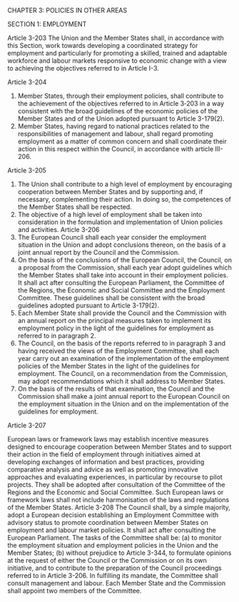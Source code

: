 CHAPTER 3: POLICIES IN OTHER AREAS

SECTION 1: EMPLOYMENT

Article 3-203
The Union and the Member States shall, in accordance with this Section, work towards developing a
coordinated strategy for employment and particularly for promoting a skilled, trained and adaptable
workforce and labour markets responsive to economic change with a view to achieving the objectives
referred to in Article I-3.

Article 3-204
1. Member States, through their employment policies, shall contribute to the achievement of the
objectives referred to in Article 3‑203 in a way consistent with the broad guidelines of the economic
policies of the Member States and of the Union adopted pursuant to Article 3-179(2).
2. Member States, having regard to national practices related to the responsibilities of management
and labour, shall regard promoting employment as a matter of common concern and shall
coordinate their action in this respect within the Council, in accordance with article III-206.

Article 3-205
1. The Union shall contribute to a high level of employment by encouraging cooperation between
Member States and by supporting and, if necessary, complementing their action. In doing so, the
competences of the Member States shall be respected.
2. The objective of a high level of employment shall be taken into consideration in the formulation
and implementation of Union policies and activities.
Article 3-206
1. The European Council shall each year consider the employment situation in the Union and adopt
conclusions thereon, on the basis of a joint annual report by the Council and the Commission.
2. On the basis of the conclusions of the European Council, the Council, on a proposal from the
Commission, shall each year adopt guidelines which the Member States shall take into account in
their employment policies. It shall act after consulting the European Parliament, the Committee of the
Regions, the Economic and Social Committee and the Employment Committee.
These guidelines shall be consistent with the broad guidelines adopted pursuant to Article 3-179(2).
3. Each Member State shall provide the Council and the Commission with an annual report on the
principal measures taken to implement its employment policy in the light of the guidelines for
employment as referred to in paragraph 2.
4. The Council, on the basis of the reports referred to in paragraph 3 and having received the views
of the Employment Committee, shall each year carry out an examination of the implementation of
the employment policies of the Member States in the light of the guidelines for employment. The
Council, on a recommendation from the Commission, may adopt recommendations which it shall
address to Member States.
5. On the basis of the results of that examination, the Council and the Commission shall make a
joint annual report to the European Council on the employment situation in the Union and on the
implementation of the guidelines for employment.

Article 3-207

European laws or framework laws may establish incentive measures designed to encourage
cooperation between Member States and to support their action in the field of employment through
initiatives aimed at developing exchanges of information and best practices, providing comparative
analysis and advice as well as promoting innovative approaches and evaluating experiences, in
particular by recourse to pilot projects. They shall be adopted after consultation of the Committee of
the Regions and the Economic and Social Committee.
Such European laws or framework laws shall not include harmonisation of the laws and regulations
of the Member States.
Article 3-208
The Council shall, by a simple majority, adopt a European decision establishing an Employment
Committee with advisory status to promote coordination between Member States on employment
and labour market policies. It shall act after consulting the European Parliament.
The tasks of the Committee shall be:
(a) to monitor the employment situation and employment policies in the Union and the Member
States;
(b) without prejudice to Article 3-344, to formulate opinions at the request of either the Council or
the Commission or on its own initiative, and to contribute to the preparation of the Council
proceedings referred to in Article 3-206.
In fulfilling its mandate, the Committee shall consult management and labour.
Each Member State and the Commission shall appoint two members of the Committee.

